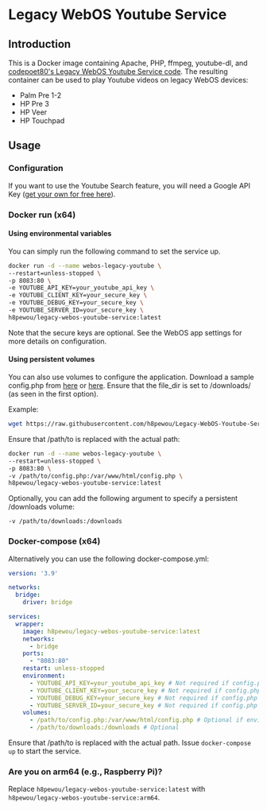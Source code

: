 # Legacy WebOS Youtube Service

## Introduction
This is a Docker image containing Apache, PHP, ffmpeg, youtube-dl, and [codepoet80's Legacy WebOS Youtube Service code](https://github.com/codepoet80/metube-php-servicewrapper). The resulting container can be used to play Youtube videos on legacy WebOS devices:

 - Palm Pre 1-2
 - HP Pre 3
 - HP Veer
 - HP Touchpad

## Usage

### Configuration

If you want to use the Youtube Search feature, you will need a Google API Key ([get your own for free here](https://developers.google.com/youtube/v3/getting-started)).


### Docker run (x64)

#### Using environmental variables
You can simply run the following command to set the service up. 

```bash
docker run -d --name webos-legacy-youtube \
--restart=unless-stopped \
-p 8083:80 \
-e YOUTUBE_API_KEY=your_youtube_api_key \
-e YOUTUBE_CLIENT_KEY=your_secure_key \
-e YOUTUBE_DEBUG_KEY=your_secure_key \
-e YOUTUBE_SERVER_ID=your_secure_key \
h8pewou/legacy-webos-youtube-service:latest
```

Note that the secure keys are optional. See the WebOS app settings for more details on configuration.


#### Using persistent volumes

You can also use volumes to configure the application. Download a sample config.php from [here](https://raw.githubusercontent.com/h8pewou/Legacy-WebOS-Youtube-Service/main/docker-youtube-config-sample.php) or [here](https://raw.githubusercontent.com/codepoet80/metube-php-servicewrapper/main/config-sample.php). Ensure that the file_dir is set to /downloads/ (as seen in the first option).


Example:
```bash
wget https://raw.githubusercontent.com/h8pewou/Legacy-WebOS-Youtube-Service/main/docker-youtube-config-sample.php
```

Ensure that /path/to is replaced with the actual path:

```bash
docker run -d --name webos-legacy-youtube \
--restart=unless-stopped \
-p 8083:80 \
-v /path/to/config.php:/var/www/html/config.php \
h8pewou/legacy-webos-youtube-service:latest
```

Optionally, you can add the following argument to specify a persistent /downloads volume:
```
-v /path/to/downloads:/downloads
```

### Docker-compose (x64)

Alternatively you can use the following docker-compose.yml:

```yaml
version: '3.9'

networks:
  bridge:
    driver: bridge

services:
  wrapper:
    image: h8pewou/legacy-webos-youtube-service:latest
    networks:
      - bridge
    ports:
      - "8083:80"
    restart: unless-stopped
    environment:
      - YOUTUBE_API_KEY=your_youtube_api_key # Not required if config.php volume is configured
      - YOUTUBE_CLIENT_KEY=your_secure_key # Not required if config.php volume is configured
      - YOUTUBE_DEBUG_KEY=your_secure_key # Not required if config.php volume is configured
      - YOUTUBE_SERVER_ID=your_secure_key # Not required if config.php volume is configured
    volumes:
      - /path/to/config.php:/var/www/html/config.php # Optional if environment variables are configured above
      - /path/to/downloads:/downloads # Optional
```

Ensure that /path/to is replaced with the actual path. Issue ```docker-compose up``` to start the service.


### Are you on arm64 (e.g., Raspberry Pi)?

Replace ```h8pewou/legacy-webos-youtube-service:latest``` with ```h8pewou/legacy-webos-youtube-service:arm64```.
